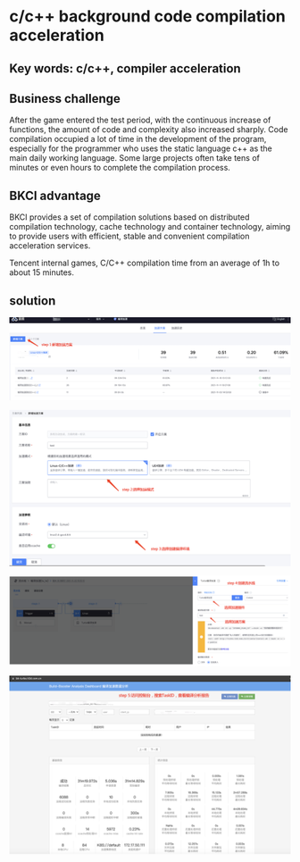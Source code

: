 # c/c++ background code compilation acceleration

## Key words: c/c++, compiler acceleration

## Business challenge

After the game entered the test period, with the continuous increase of functions, the amount of code and complexity also increased sharply. Code compilation occupied a lot of time in the development of the program, especially for the programmer who uses the static language c++ as the main daily working language. Some large projects often take tens of minutes or even hours to complete the compilation process.

## BKCI advantage

BKCI provides a set of compilation solutions based on distributed compilation technology, cache technology and container technology, aiming to provide users with efficient, stable and convenient compilation acceleration services.

Tencent internal games, C/C++ compilation time from an average of 1h to about 15 minutes.

## solution

![](../../.gitbook/assets/scene-code-compilation-acceleration-a.png)

![](../../.gitbook/assets/scene-code-compilation-acceleration-b.png)

![](../../.gitbook/assets/scene-code-compilation-acceleration-c.png)

![图1](../../.gitbook/assets/scene-code-compilation-acceleration-d.png)